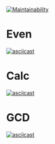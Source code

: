 [![Maintainability](https://api.codeclimate.com/v1/badges/476a57618d2eff384d56/maintainability)](https://codeclimate.com/github/smthw/java-project-61/maintainability)

# Even
[![asciicast](https://asciinema.org/a/yF9vUGEX7R0Ghm4gLfeyJ3gXR.svg)](https://asciinema.org/a/yF9vUGEX7R0Ghm4gLfeyJ3gXR)

# Calc
[![asciicast](https://asciinema.org/a/fRBVyPVEwAR65Xvb5nPI7Ma4j.svg)](https://asciinema.org/a/fRBVyPVEwAR65Xvb5nPI7Ma4j)

# GCD
[![asciicast](https://asciinema.org/a/gGp9VNoXbQDYItKLnw5h5pESg.svg)](https://asciinema.org/a/gGp9VNoXbQDYItKLnw5h5pESg)